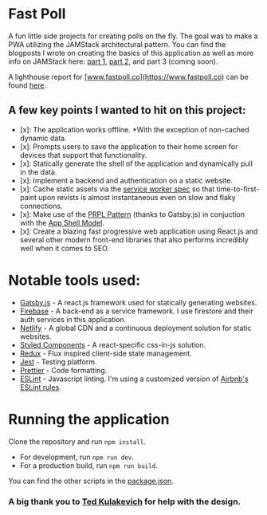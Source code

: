 # Fast Poll
A fun little side projects for creating polls on the fly. The goal was to make a PWA utilizing the JAMStack architectural pattern. You can find the blogposts I wrote on creating the basics of this application as well as more info on JAMStack here: [part 1](https://medium.com/@UnicornAgency/jamstack-pwa-lets-build-a-polling-app-with-gatsby-js-firebase-and-styled-components-pt-1-78a03a633092), [part 2](https://medium.com/@UnicornAgency/jamstack-pwa-lets-build-a-polling-app-with-gatsby-js-firebase-and-styled-components-pt-2-9044534ea6bc), and part 3 (coming soon).

A lighthouse report for [www.fastpoll.co](https://www.fastpoll.co) can be found [here](https://googlechrome.github.io/lighthouse/viewer/?gist=6a8f62e43cb4aa349aa2033984c7aaa7).

## A few key points I wanted to hit on this project:
- [x]: The application works offline. *With the exception of non-cached dynamic data.
- [x]: Prompts users to save the application to their home screen for devices that support that functionality.
- [x]: Statically generate the shell of the application and dynamically pull in the data.
- [x]: Implement a backend and authentication on a static website.
- [x]: Cache static assets via the [service worker spec](https://developer.mozilla.org/en-US/docs/Web/API/Service_Worker_API) so that time-to-first-paint upon revists is almost instantaneous even on slow and flaky connections.
- [x]: Make use of the [PRPL Pattern](https://www.gatsbyjs.org/docs/prpl-pattern/) (thanks to Gatsby.js) in conjuction with the [App Shell Model](https://developers.google.com/web/fundamentals/architecture/app-shell).
- [x]: Create a blazing fast progressive web application using React.js and several other modern front-end libraries that also performs incredibly well when it comes to SEO.

# Notable tools used:
- [Gatsby.js](https://www.gatsbyjs.org/) - A react.js framework used for statically generating websites.
- [Firebase](https://firebase.google.com/docs/) - A back-end as a service framework. I use firestore and their auth services in this application.
- [Netlify](https://www.netlify.com/) - A global CDN and a continuous deployment solution for static websites.
- [Styled Components](https://www.styled-components.com/) - A react-specific css-in-js solution.
- [Redux](https://redux.js.org/) - Flux inspired client-side state management.
- [Jest](https://facebook.github.io/jest/) - Testing platform.
- [Prettier](https://prettier.io/) - Code formatting. 
- [ESLint](https://eslint.org/) - Javascript linting. I'm using a customized version of [Airbnb's ESLint rules](https://github.com/airbnb/javascript/tree/master/packages/eslint-config-airbnb).

# Running the application
Clone the repository and run `npm install`.
- For development, run `npm run dev`. 
- For a production build, run `npm run build`.

You can find the other scripts in the [package.json](./package.json).


### A big thank you to [Ted Kulakevich](https://dribbble.com/tedkdesigns) for help with the design.